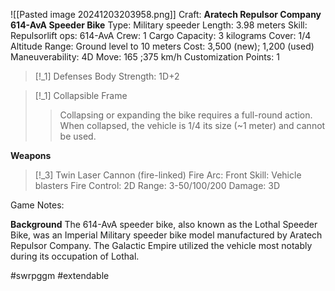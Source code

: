 ![[Pasted image 20241203203958.png]]
Craft: **Aratech Repulsor Company 614-AvA Speeder Bike**
Type: Military speeder
Length: 3.98 meters
Skill: Repulsorlift ops: 614-AvA
Crew: 1
Cargo Capacity: 3 kilograms
Cover: 1/4
Altitude Range: Ground level to 10 meters
Cost: 3,500 (new); 1,200 (used)
Maneuverability: 4D
Move: 165 ;375 km/h
Customization Points: 1

> [!_1] Defenses
> Body Strength: 1D+2

> [!_1] Collapsible Frame
> > Collapsing or expanding the bike requires a full-round action. When collapsed, the vehicle is 1/4 its size (~1 meter) and cannot be used.

**Weapons**
> [!_3] Twin Laser Cannon (fire-linked)
> Fire Arc: Front
> Skill: Vehicle blasters
> Fire Control: 2D
> Range: 3-50/100/200
> Damage: 3D

Game Notes:



**Background**
The 614-AvA speeder bike, also known as the Lothal Speeder Bike, was an Imperial Military speeder bike model manufactured by Aratech Repulsor Company. The Galactic Empire utilized the vehicle most notably during its occupation of Lothal.

#swrpggm #extendable 